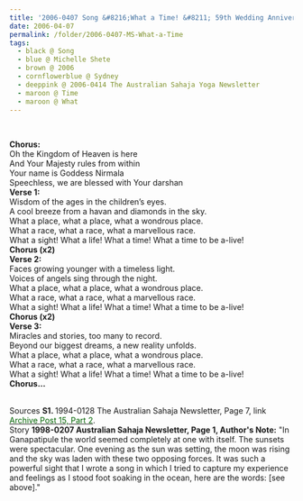 ```yaml
---
title: '2006-0407 Song &#8216;What a Time! &#8211; 59th Wedding Anniversary&#8217; by Michelle Shete, Sydney from 2006-0414 The Australian Sahaja Yoga Newsletter, Page 2'
date: 2006-04-07
permalink: /folder/2006-0407-MS-What-a-Time
tags:
  - black @ Song
  - blue @ Michelle Shete
  - brown @ 2006
  - cornflowerblue @ Sydney
  - deeppink @ 2006-0414 The Australian Sahaja Yoga Newsletter
  - maroon @ Time
  - maroon @ What
---
```


<br>

<p>
<b>Chorus:</b><br>
Oh the Kingdom of Heaven is here<br>
And Your Majesty rules from within<br>
Your name is Goddess Nirmala<br>
Speechless, we are blessed with Your darshan<br>
<b>Verse 1:</b><br>
Wisdom of the ages in the children’s eyes.<br>
A cool breeze from a havan and diamonds in the sky.<br>
What a place, what a place, what a wondrous place.<br>
What a race, what a race, what a marvellous race.<br>
What a sight! What a life! What a time! What a time to be a-live!<br>
<b>Chorus (x2)</b><br>
<b>Verse 2:</b><br>
Faces growing younger with a timeless light.<br>
Voices of angels sing through the night.<br>
What a place, what a place, what a wondrous place.<br>
What a race, what a race, what a marvellous race.<br>
What a sight! What a life! What a time! What a time to be a-live!<br>
<b>Chorus (x2)</b><br>
<b>Verse 3:</b><br>
Miracles and stories, too many to record.<br>
Beyond our biggest dreams, a new reality unfolds.<br>
What a place, what a place, what a wondrous place.<br>
What a race, what a race, what a marvellous race.<br>
What a sight! What a life! What a time! What a time to be a-live!<br>
<b>Chorus...</b><br>
</p>

<br>

<wave-list>
<list-title color="DarkSeaGreen" width="55">Sources</list-title>
  <list-item color="BlanchedAlmond"  width="280"><b>S1. </b> 1994-0128 The Australian Sahaja Newsletter, Page 7, link </font> <a href="https://seven-teams.github.io/archives/2023/1007"><font color="DarkGreen">Archive Post 15, Part 2</font></a>.</list-item>
</wave-list>

<br>

<wave-list>
<list-title color="DarkSeaGreen" width="40">Story</list-title>
  <list-item color="BlanchedAlmond"  width="280"><b>1998-0207 Australian Sahaja Newsletter, Page 1, Author's Note:</b> "In Ganapatipule the world seemed completely at one with itself. The sunsets were spectacular. One evening as the sun was setting, the moon was rising and the sky was laden with these two opposing forces. It was such a powerful sight that I wrote a song in which I tried to capture my experience and feelings as I stood foot soaking in the ocean, here are the words: [see above]."</list-item>
</wave-list>